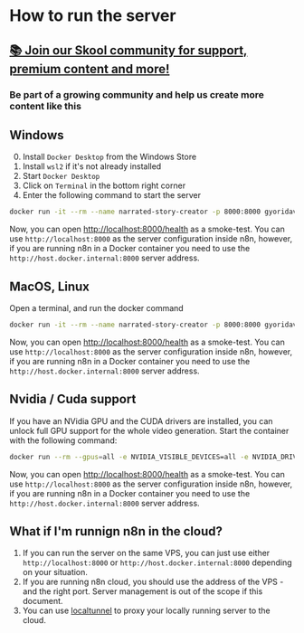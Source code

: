 # How to run the server

## [📚 Join our Skool community for support, premium content and more!](https://www.skool.com/ai-agents-az/about?gw9)

### Be part of a growing community and help us create more content like this

## Windows

0. Install `Docker Desktop` from the Windows Store
1. Install `wsl2` if it's not already installed
2. Start `Docker Desktop`
3. Click on `Terminal` in the bottom right corner
4. Enter the following command to start the server

```bash
docker run -it --rm --name narrated-story-creator -p 8000:8000 gyoridavid/narrated-story-creator:latest
```

Now, you can open [http://localhost:8000/health](http://localhost:8000/health) as a smoke-test.
You can use `http://localhost:8000` as the server configuration inside n8n, however, if you are running n8n in a Docker container you need to use the `http://host.docker.internal:8000` server address.

## MacOS, Linux

Open a terminal, and run the docker command

```bash
docker run -it --rm --name narrated-story-creator -p 8000:8000 gyoridavid/narrated-story-creator:latest
```

Now, you can open [http://localhost:8000/health](http://localhost:8000/health) as a smoke-test.
You can use `http://localhost:8000` as the server configuration inside n8n, however, if you are running n8n in a Docker container you need to use the `http://host.docker.internal:8000` server address.

## Nvidia / Cuda support

If you have an NVidia GPU and the CUDA drivers are installed, you can unlock full GPU support for the whole video generation.
Start the container with the following command:

```bash
docker run --rm --gpus=all -e NVIDIA_VISIBLE_DEVICES=all -e NVIDIA_DRIVER_CAPABILITIES=all -p 8000:8000 -it gyoridavid/narrated-story-creator:latest-cuda
```

Now, you can open [http://localhost:8000/health](http://localhost:8000/health) as a smoke-test.
You can use `http://localhost:8000` as the server configuration inside n8n, however, if you are running n8n in a Docker container you need to use the `http://host.docker.internal:8000` server address.

## What if I'm runnign n8n in the cloud?

1. If you can run the server on the same VPS, you can just use either `http://localhost:8000` or `http://host.docker.internal:8000` depending on your situation.
2. If you are running n8n cloud, you should use the address of the VPS - and the right port. Server management is out of the scope if this document.
3. You can use [localtunnel](https://theboroer.github.io/localtunnel-www/) to proxy your locally running server to the cloud.
